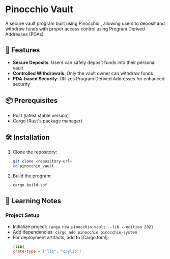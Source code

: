 # Pinocchio Vault

A secure vault program built using Pinocchio , allowing users to deposit and withdraw funds with proper access control using Program Derived Addresses (PDAs).

## 🚀 Features

- **Secure Deposits**: Users can safely deposit funds into their personal vault
- **Controlled Withdrawals**: Only the vault owner can withdraw funds
- **PDA-based Security**: Utilizes Program Derived Addresses for enhanced security

## 📦 Prerequisites

- Rust (latest stable version)
- Cargo (Rust's package manager)

## 🛠️ Installation

1. Clone the repository:
   ```bash
   git clone <repository-url>
   cd pinocchio_vault
   ```

2. Build the program:
   ```bash
   cargo build-spf
   ```

## 📝 Learning Notes

### Project Setup
- Initialize project: `cargo new pinocchio_vault --lib --edition 2021`
- Add dependencies: `cargo add pinocchio pinocchio-system`
- For deployment artifacts, add to [Cargo.toml]:
  ```toml
  [lib]
  crate-type = ["lib", "cdylib"]
